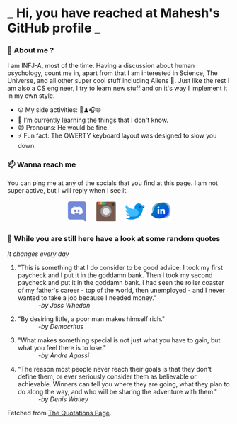 # **_ Hi, you have reached at Mahesh's GitHub profile _**
### 🌸 About me ?
I am INFJ-A, most of the time. Having a discussion about human psychology, count me in, apart from that I am interested in Science, The Universe, and all other super cool stuff including Aliens 🤫. Just like the rest I am also a CS engineer, I try to learn new stuff and on it's way I implement it in my own style. 
- ☮ My side activities: 🎨♟🎧🌐
- 🌱 I’m currently learning the things that I don't know.
- 😄 Pronouns: He would be fine.
- ⚡ Fun fact: The QWERTY keyboard layout was designed to slow you down.

### 📫 Wanna reach me
You can ping me at any of the socials that you find at this page. I am not super active, but I will reply when I see it.
<p align="center">
<a href="https://discordapp.com/users/733328856957714472"><img src="./Assets/Papirus-Team-Papirus-Apps-Discord.svg" height="50px" width="50px" ></a>&nbsp; &nbsp;  
<a href ="https://instagram.com/obl1v_on"><img src="./Assets/Papirus-Team-Papirus-Apps-Instagram.svg" height="50px" width="50px" ></a>&nbsp;  &nbsp; 
<a href ="https://twitter.com/MaheshN2000"><img src="./Assets/Papirus-Team-Papirus-Apps-Twitter.svg" height ="50px" width="50px" ></a>&nbsp;
<a href ="https://linkedin.com/in/mahesh2000"><img src="./Assets/in.png" height ="50px" width="50px" ></a>

</p>



### 🔰 While you are still here have a look at some random quotes
*It changes every day*

<!-- BLOG-POST-LIST:START -->
 1.  "This is something that I do consider to be good advice: I took my first paycheck and I put it in the goddamn bank. Then I took my second paycheck and put it in the goddamn bank. I had seen the roller coaster of my father's career - top of the world, then unemployed - and I never wanted to take a job because I needed money." <br> &emsp;&emsp;&emsp; <i>-by Joss Whedon</i> 

 2.  "By desiring little, a poor man makes himself rich." <br> &emsp;&emsp;&emsp; <i>-by Democritus</i> 

 3.  "What makes something special is not just what you have to gain, but what you feel there is to lose." <br> &emsp;&emsp;&emsp; <i>-by Andre Agassi</i> 

 4.  "The reason most people never reach their goals is that they don't define them, or ever seriously consider them as believable or achievable. Winners can tell you where they are going, what they plan to do along the way, and who will be sharing the adventure with them." <br> &emsp;&emsp;&emsp; <i>-by Denis Watley</i> 
<!-- BLOG-POST-LIST:END -->
Fetched from <a href="http://www.quotationspage.com/data/mqotd.rss"> The Quotations Page</a>.
<!-- The above quotes are fetched from " http://www.quotationspage.com/data/mqotd.rss " and the github action used was gautamkrishnar/blog-post-workflow@master -->
